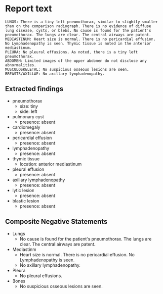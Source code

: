 # Report text

```text
LUNGS: There is a tiny left pneumothorax, similar to slightly smaller than on the comparison radiograph. There is no evidence of diffuse lung disease, cysts, or blebs. No cause is found for the patient's pneumothorax. The lungs are clear. The central airways are patent.
MEDIASTINUM: Heart size is normal. There is no pericardial effusion. No Lymphadenopathy is seen. Thymic tissue is noted in the anterior
mediastinum.
PLEURA: No pleural effusions. As noted, there is a tiny left pneumothorax.
ABDOMEN: Limited images of the upper abdomen do not disclose any abnormalities.
MUSCULOSKELETAL: No suspicious osseous lesions are seen.
BREASTS/AXILLAE: No axillary lymphadenopathy.
```

## Extracted findings

- pneumothorax
  - size: tiny
  - side: left
- pulmonary cyst
  - presence: absent
- cardiomegaly
  - presence: absent
- pericardial effusion
  - presence: absent
- lymphadenopathy
  - presence: absent
- thymic tissue
  - location: anterior mediastinum
- pleural effusion
  - presence: absent
- axillary lymphadenopathy
  - presence: absent
- lytic lesion
  - presence: absent
- blastic lesion
  - presence: absent

## Composite Negative Statements

- Lungs
  - No cause is found for the patient's pneumothorax. The lungs are clear. The central airways are patent.
- Mediastinm
  - Heart size is normal. There is no pericardial effusion. No Lymphadenopathy is seen.
  - No axillary lymphadenopathy.
- Pleura
  - No pleural effusions.
- Bones
  - No suspicious osseous lesions are seen.
  